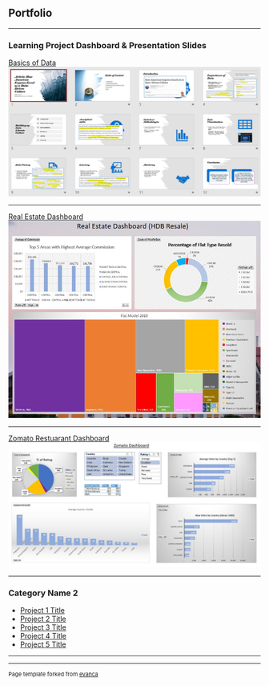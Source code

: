 ## Portfolio

---

### Learning Project Dashboard & Presentation Slides

[Basics of Data](/sample_page)
<img src="images/Basics_of_Data.jpg?raw=true"/>

---
[Real Estate Dashboard](/pdf/sample_presentation.pdf)
<img src="images/Real_Estate.jpg?raw=true"/>

---
[Zomato Restuarant Dashboard](http://example.com/)
<img src="images/Zomato_Dashboard.jpg?raw=true"/>

---

### Category Name 2

- [Project 1 Title](http://example.com/)
- [Project 2 Title](http://example.com/)
- [Project 3 Title](http://example.com/)
- [Project 4 Title](http://example.com/)
- [Project 5 Title](http://example.com/)

---




---
<p style="font-size:11px">Page template forked from <a href="https://github.com/evanca/quick-portfolio">evanca</a></p>
<!-- Remove above link if you don't want to attibute -->
